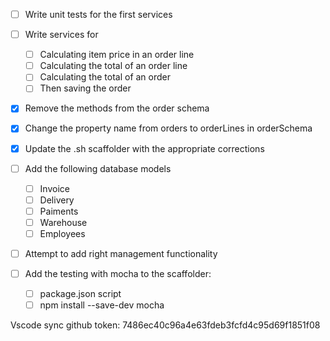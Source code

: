 - [ ] Write unit tests for the first services
- [ ] Write services for
  - [ ] Calculating item price in an order line
  - [ ] Calculating the total of an order line
  - [ ] Calculating the total of an order
  - [ ] Then saving the order
- [x] Remove the methods from the order schema
- [x] Change the property name from orders to orderLines in orderSchema
- [x] Update the .sh scaffolder with the appropriate corrections
- [ ] Add the following database models
  - [ ] Invoice
  - [ ] Delivery
  - [ ] Paiments
  - [ ] Warehouse
  - [ ] Employees
- [ ] Attempt to add right management functionality

- [ ] Add the testing with mocha to the scaffolder:
  - [ ] package.json script
  - [ ] npm install --save-dev mocha

Vscode sync github token: 7486ec40c96a4e63fdeb3fcfd4c95d69f1851f08